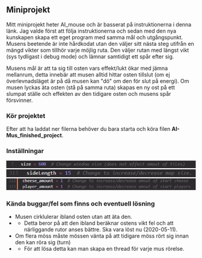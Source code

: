 ## Miniprojekt
Mitt miniprojekt heter AI_mouse och är basserat på instruktionerna i denna länk. Jag valde först att följa instruktionerna och sedan med den nya kunskapen skapa ett eget program med samma mål och utgångspunkt. Musens beetende är inte hårdkodat utan den väljer sitt nästa steg utifrån en mängd vikter som tillhör varje möjlig ruta. Den väljer rutan med längst vikt (sys tydligast i debug mode) och lämnar samtidigt ett spår efter sig.  
  
Musens mål är att ta sig till osten vars effekt/lukt ökar med jämna mellanrum, detta innebär att musen alltid hittar osten tillslut (om ej överlevnadsläget är på då musen kan "dö" om den för slut på energi). Om musen lyckas äta osten (stå på samma ruta) skapas en ny ost på ett slumpat ställe och effekten av den tidigare osten och musens spår försvinner.
### Kör projektet
Efter att ha laddat ner filerna behöver du bara starta och köra filen **AI-Mus_finished_project**.
### Inställningar
![Image of size setting](https://github.com/abbindustrigymnasium/driverbot-abbliseng/blob/master/Miniprojekt/pictures/window_size.PNG)  
![Image of map size setting](https://github.com/abbindustrigymnasium/driverbot-abbliseng/blob/master/Miniprojekt/pictures/map_size.PNG)  
![Image of player/cheese setting](https://github.com/abbindustrigymnasium/driverbot-abbliseng/blob/master/Miniprojekt/pictures/player_cheese.PNG)

### Kända buggar/fel som finns och eventuell lösning
* Musen cirklulerar ibland osten utan att äta den.
* * Detta beror på att den ibland beräknar ostens vikt fel och att närliggande rutor anses bättre. Ska vara löst nu (2020-05-11).
* Om flera möss måste mössen vänta på att tidigare möss rört sig innan den kan röra sig (turn)
* * För att lösa detta kan man skapa en thread för varje mus rörelse.
